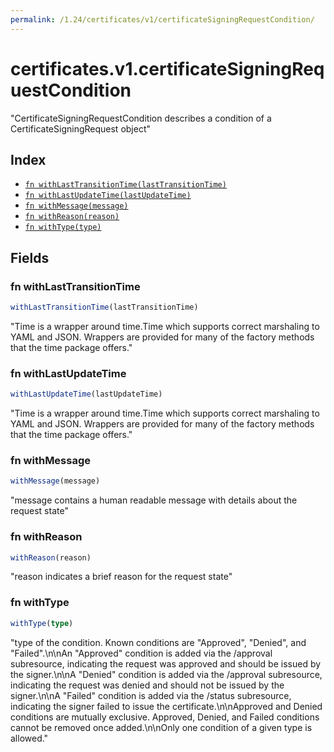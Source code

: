 ```yaml
---
permalink: /1.24/certificates/v1/certificateSigningRequestCondition/
---
```


# certificates.v1.certificateSigningRequestCondition

"CertificateSigningRequestCondition describes a condition of a CertificateSigningRequest object"

## Index

* [`fn withLastTransitionTime(lastTransitionTime)`](#fn-withlasttransitiontime)
* [`fn withLastUpdateTime(lastUpdateTime)`](#fn-withlastupdatetime)
* [`fn withMessage(message)`](#fn-withmessage)
* [`fn withReason(reason)`](#fn-withreason)
* [`fn withType(type)`](#fn-withtype)

## Fields

### fn withLastTransitionTime

```ts
withLastTransitionTime(lastTransitionTime)
```

"Time is a wrapper around time.Time which supports correct marshaling to YAML and JSON.  Wrappers are provided for many of the factory methods that the time package offers."

### fn withLastUpdateTime

```ts
withLastUpdateTime(lastUpdateTime)
```

"Time is a wrapper around time.Time which supports correct marshaling to YAML and JSON.  Wrappers are provided for many of the factory methods that the time package offers."

### fn withMessage

```ts
withMessage(message)
```

"message contains a human readable message with details about the request state"

### fn withReason

```ts
withReason(reason)
```

"reason indicates a brief reason for the request state"

### fn withType

```ts
withType(type)
```

"type of the condition. Known conditions are \"Approved\", \"Denied\", and \"Failed\".\n\nAn \"Approved\" condition is added via the /approval subresource, indicating the request was approved and should be issued by the signer.\n\nA \"Denied\" condition is added via the /approval subresource, indicating the request was denied and should not be issued by the signer.\n\nA \"Failed\" condition is added via the /status subresource, indicating the signer failed to issue the certificate.\n\nApproved and Denied conditions are mutually exclusive. Approved, Denied, and Failed conditions cannot be removed once added.\n\nOnly one condition of a given type is allowed."